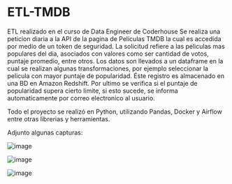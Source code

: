 # ETL-TMDB
ETL realizado en el curso de Data Engineer de Coderhouse
Se realiza una peticion diaria a la API de la pagina de Peliculas TMDB la cual es accedida por medio de un token de seguridad. La solicitud refiere a las peliculas mas populares del dia, asociados con valores como ser cantidad de votos, puntaje promedio, entre otros. Los datos son llevados a un dataframe en la cual se realizan algunas transformaciones, por ejemplo seleccionar la pelicula con mayor puntaje de popularidad. Éste registro es almacenado en una BD en Amazon Redshift. Por ultimo se verifica si el puntaje de popularidad supera cierto limite, si esto sucede, se informa automaticamente por correo electronico al usuario.

Todo el proyecto se realizó en Python, utilizando Pandas, Docker y Airflow entre otras librerias y herramientas.

Adjunto algunas capturas:

![image](https://github.com/pgb287/ETL-TMDB/assets/44307296/d673c885-1c71-4544-b16f-477c587b527f)

![image](https://github.com/pgb287/ETL-TMDB/assets/44307296/78f69091-807c-4543-9401-2bed6ed1273c)

![image](https://github.com/pgb287/ETL-TMDB/assets/44307296/4708e825-a068-49ac-8c68-b9f7243195e5)


